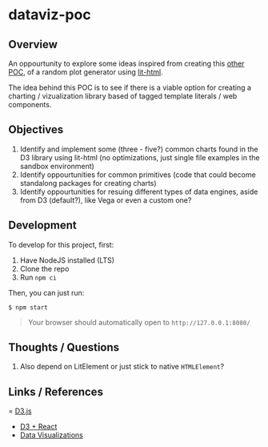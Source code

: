 # dataviz-poc

## Overview 
An oppourtunity to explore some ideas inspired from creating this [other POC](https://github.com/ProjectEvergreen/random-plot-generator), of a random plot generator using [lit-html](https://lit-html.polymer-project.org/).  

The idea behind this POC is to see if there is a viable option for creating a charting / vizualization library based of tagged template literals / web components.

## Objectives
1. Identify and implement some (three - five?) common charts found in the D3 library using lit-html (no optimizations, just single file examples in the sandbox environment)
1. Identify oppourtunities for common primitives (code that could become standalong packages for creating charts)
1. Identify oppourtunities for resuing different types of data engines, aside from D3 (default?), like Vega or even a custom one?

## Development
To develop for this project, first:
1. Have NodeJS installed (LTS)
1. Clone the repo
1. Run `npm ci`

Then, you can just run:
```shell
$ npm start
```

> Your browser should automatically open to `http://127.0.0.1:8080/`

## Thoughts / Questions
1. Also depend on LitElement or just stick to native `HTMLElement`?


## Links / References
= [D3.js](https://d3js.org/)
- [D3 + React](https://www.youtube.com/watch?v=ladXdJ3KKd4)
- [Data Visualizations](https://www.youtube.com/watch?v=S1PDU2Ckt5w)